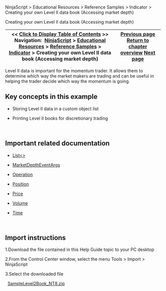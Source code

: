 ﻿
NinjaScript > Educational Resources > Reference Samples > Indicator > Creating your own Level II data book (Accessing market depth)

Creating your own Level II data book (Accessing market depth)

| << [Click to Display Table of Contents](creating_your_own_level_ii_dat.md) >> **Navigation:**     [NinjaScript](ninjascript.md) > [Educational Resources](educational_resources.md) > [Reference Samples](reference_samples.md) > [Indicator](indicator2.md) > Creating your own Level II data book (Accessing market depth) | [Previous page](creating_a_user-defined_parame.md) [Return to chapter overview](indicator2.md) [Next page](draw_objects.md) |
| --- | --- |
Level II data is important for the momentum trader. It allows them to determine which way the market makers are trading and can be useful in helping the trader decide which way the momentum is going.
 
## Key concepts in this example
- Storing Level II data in a custom object list

- Printing Level II books for discretionary trading

 
## Important related documentation
- [List<>](https://msdn.microsoft.com/en-us/library/6sh2ey19(v=vs.110).aspx)

- [MarketDepthEventArgs](marketdeptheventargs.md)

- [Operation](operations.md)

- [Position](position.md)

- [Price](price.md)

- [Volume](volume.md)

- [Time](time.md)

 
## Import instructions
1.Download the file contained in this Help Guide topic to your PC desktop

2.From the Control Center window, select the menu Tools > Import > NinjaScript

3.Select the downloaded file

 
[SampleLevel2Book_NT8.zip](https://ninjatrader.com/support/helpGuides/nt8/samples/SampleLevel2Book_NT8.zip)
